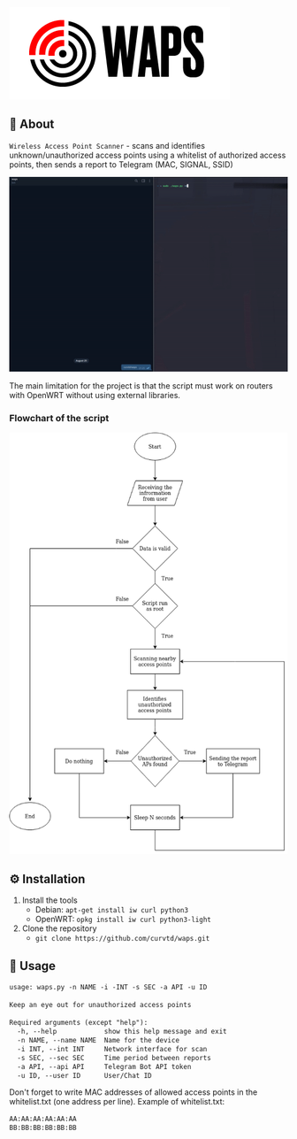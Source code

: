 ![banner_waps](images/banner_waps.png)

## :telescope: About
`Wireless Access Point Scanner` - scans and identifies unknown/unauthorized access points using a whitelist of authorized access points, then sends a report to Telegram (MAC, SIGNAL, SSID)

![gif_waps_whitelist](images/waps_whitelist.gif)

The main limitation for the project is that the script must work on routers with OpenWRT without using external libraries. 

### Flowchart of the script
![flowchart](images/flowchart.png)

## :gear: Installation
1. Install the tools
    + Debian: `apt-get install iw curl python3`
    + OpenWRT: `opkg install iw curl python3-light`
2. Clone the repository
    + `git clone https://github.com/curvtd/waps.git`

## :book: Usage
```
usage: waps.py -n NAME -i -INT -s SEC -a API -u ID

Keep an eye out for unauthorized access points

Required arguments (except "help"):
  -h, --help            show this help message and exit
  -n NAME, --name NAME  Name for the device
  -i INT, --int INT     Network interface for scan
  -s SEC, --sec SEC     Time period between reports
  -a API, --api API     Telegram Bot API token
  -u ID, --user ID      User/Chat ID
```

Don't forget to write MAC addresses of allowed access points in the whitelist.txt (one address per line). 
Example of whitelist.txt:
```
AA:AA:AA:AA:AA:AA
BB:BB:BB:BB:BB:BB
```



